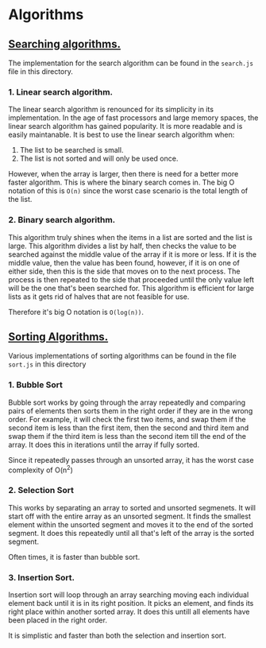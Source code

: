 # Algorithms

## <u>Searching algorithms.</u>

The implementation for the search algorithm can be found in the `search.js` file in this directory.

### 1. Linear search algorithm.

The linear search algorithm is renounced for its simplicity in its implementation. In the age of fast processors and large memory spaces, the linear search algorithm has gained popularity. It is more readable and is easily maintanable. It is best to use the linear search algorithm when:

1. The list to be searched is small.
2. The list is not sorted and will only be used once.

However, when the array is larger, then there is need for a better more faster algorithm. This is where the binary search comes in. The big O notation of this is `O(n)` since the worst case scenario is the total length of the list.

### 2. Binary search algorithm.

This algorithm truly shines when the items in a list are sorted and the list is large. This algorithm divides a list by half, then checks the value to be searched against the middle value of the array if it is more or less. If it is the middle value, then the value has been found, however, if it is on one of either side, then this is the side that moves on to the next process. The process is then repeated to the side that proceeded until the only value left will be the one that's been searched for. This algorithm is efficient for large lists as it gets rid of halves that are not feasible for use.

Therefore it's big O notation is `O(log(n))`.

## <u>Sorting Algorithms.</u>

Various implementations of sorting algorithms can be found in the file `sort.js` in this directory

### 1. Bubble Sort

Bubble sort works by going through the array repeatedly and comparing pairs of elements then sorts them in the right order if they are in the wrong order. For example, it will check the first two items, and swap them if the second item is less than the first item, then the second and third item and swap them if the third item is less than the second item till the end of the array. It does this in iterations until the array if fully sorted.

Since it repeatedly passes through an unsorted array, it has the worst case complexity of O(n<sup>2</sup>)

### 2. Selection Sort

This works by separating an array to sorted and unsorted segmenets. It will start off with the entire array as an unsorted segment. It finds the smallest element within the unsorted segment and moves it to the end of the sorted segment. It does this repeatedly until all that's left of the array is the sorted segment.

Often times, it is faster than bubble sort.

### 3. Insertion Sort.

Insertion sort will loop through an array searching moving each individual element back until it is in its right position. It picks an element, and finds its right place within another sorted array. It does this untill all elements have been placed in the right order.

It is simplistic and faster than both the selection and insertion sort. 
